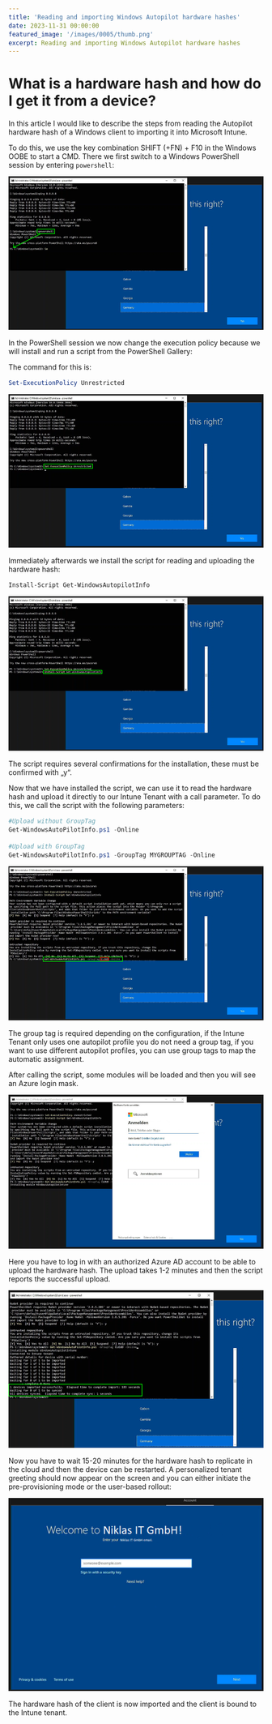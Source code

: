 ```yaml
---
title: 'Reading and importing Windows Autopilot hardware hashes'
date: 2023-11-31 00:00:00
featured_image: '/images/0005/thumb.png'
excerpt: Reading and importing Windows Autopilot hardware hashes
---
```


# What is a hardware hash and how do I get it from a device?

In this article I would like to describe the steps from reading the Autopilot hardware hash of a Windows client to importing it into Microsoft Intune.

To do this, we use the key combination SHIFT (+FN) + F10 in the Windows OOBE to start a CMD. There we first switch to a Windows PowerShell session by entering `powershell`:

![](/images/0005/1.png)

In the PowerShell session we now change the execution policy because we will install and run a script from the PowerShell Gallery:

The command for this is:

```powershell
Set-ExecutionPolicy Unrestricted
```

![](/images/0005/2.png)

Immediately afterwards we install the script for reading and uploading the hardware hash:

```powershell
Install-Script Get-WindowsAutopilotInfo
```

![](/images/0005/3.png)

The script requires several confirmations for the installation, these must be confirmed with „y“.

Now that we have installed the script, we can use it to read the hardware hash and upload it directly to our Intune Tenant with a call parameter. To do this, we call the script with the following parameters:

```powershell
#Upload without GroupTag
Get-WindowsAutoPilotInfo.ps1 -Online

#Upload with GroupTag
Get-WindowsAutoPilotInfo.ps1 -GroupTag MYGROUPTAG -Online
```

![](/images/0005/4.png)

The group tag is required depending on the configuration, if the Intune Tenant only uses one autopilot profile you do not need a group tag, if you want to use different autopilot profiles, you can use group tags to map the automatic assignment.

After calling the script, some modules will be loaded and then you will see an Azure login mask.

![](/images/0005/5.png)

Here you have to log in with an authorized Azure AD account to be able to upload the hardware hash. The upload takes 1-2 minutes and then the script reports the successful upload.

![](/images/0005/6.png)

Now you have to wait 15-20 minutes for the hardware hash to replicate in the cloud and then the device can be restarted. A personalized tenant greeting should now appear on the screen and you can either initiate the pre-provisioning mode or the user-based rollout:

![](/images/0005/7.png)

The hardware hash of the client is now imported and the client is bound to the Intune tenant.